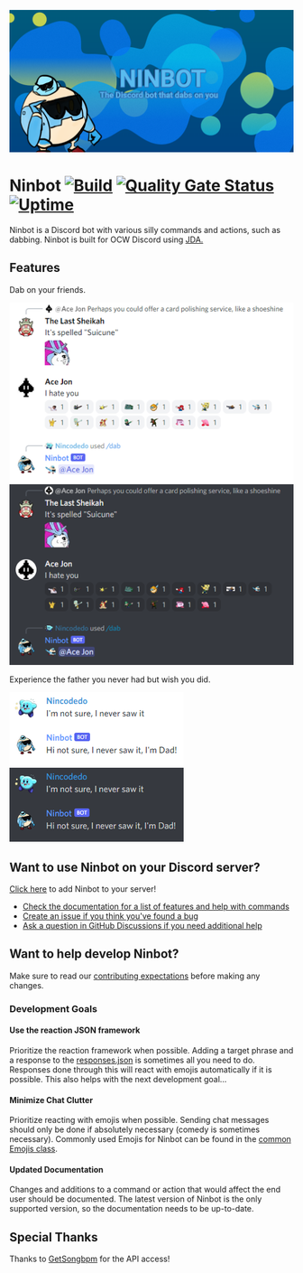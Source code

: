 ![Ninbot Logo](docs/images/ninbot-github-social.png)

# Ninbot [![Build](https://github.com/Nincodedo/Ninbot/actions/workflows/build-main.yml/badge.svg)](https://github.com/Nincodedo/Ninbot/actions/workflows/build-main.yml) [![Quality Gate Status](https://sonarcloud.io/api/project_badges/measure?project=dev.nincodedo%3Aninbot&metric=alert_status)](https://sonarcloud.io/dashboard?id=dev.nincodedo%3Aninbot) [![Uptime](https://status.nincodedo.dev/api/badge/1/uptime/720?label=Uptime&labelSuffix=&color=blue)](https://status.nincodedo.dev)

Ninbot is a Discord bot with various silly commands and actions, such as dabbing. Ninbot is built for OCW Discord
using [JDA.](https://github.com/discord-jda/JDA)

## Features

Dab on your friends.

![Dab command example light](docs/images/dab-slash-command-example1-light.png#gh-light-mode-only)
![Dab command example dark](docs/images/dab-slash-command-example1-dark.png#gh-dark-mode-only)

Experience the father you never had but wish you did.

![Dadbot reaction example light](docs/images/dadbot-example1-light.png#gh-light-mode-only)
![Dadbot reaction example dark](docs/images/dadbot-example1-dark.png#gh-dark-mode-only)

## Want to use Ninbot on your Discord server?

[Click here](https://discordapp.com/oauth2/authorize?client_id=204484879554052096&scope=bot&permissions=823520464) to
add Ninbot to your server!

- [Check the documentation for a list of features and help with commands](https://ninbot.nincodedo.dev/)
- [Create an issue if you think you've found a bug](https://github.com/Nincodedo/Ninbot/issues/new/choose)
- [Ask a question in GitHub Discussions if you need additional help](https://github.com/Nincodedo/Ninbot/discussions/new?category=q-a)

## Want to help develop Ninbot?

Make sure to read our [contributing expectations](CONTRIBUTING.md) before making any changes.

### Development Goals

#### Use the reaction JSON framework

Prioritize the reaction framework when possible. Adding a target phrase and a response to
the [responses.json](ninbot-app/src/main/resources/responses.json) is sometimes all you need to do. Responses done
through this will react with emojis automatically if it is possible. This also helps with the next development goal...

#### Minimize Chat Clutter

Prioritize reacting with emojis when possible. Sending chat messages should only be done if absolutely necessary (comedy
is sometimes necessary). Commonly used Emojis for Ninbot can be found in
the [common Emojis class](nincord-common/src/main/java/dev/nincodedo/nincord/Emojis.java).

#### Updated Documentation

Changes and additions to a command or action that would affect the end user should be documented. The latest version of
Ninbot is the only supported version, so the documentation needs to be up-to-date.

## Special Thanks

Thanks to [GetSongbpm](https://getsongbpm.com/api) for the API access!
